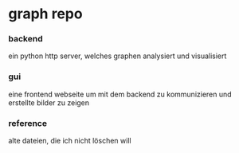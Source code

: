 # graph repo

### backend

ein python http server, welches graphen analysiert und visualisiert

### gui

eine frontend webseite um mit dem backend zu kommunizieren und erstellte bilder zu zeigen

### reference

alte dateien, die ich nicht löschen will